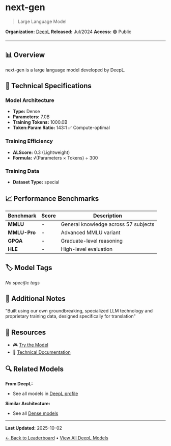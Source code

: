 # next-gen

> Large Language Model

**Organization:** [DeepL](../../labs/deepl.md)
**Released:** Jul/2024
**Access:** 🟢 Public

---

## 📊 Overview

next-gen is a large language model developed by DeepL.

## 🔧 Technical Specifications

### Model Architecture
- **Type:** Dense
- **Parameters:** 7.0B
- **Training Tokens:** 1000.0B
- **Token:Param Ratio:** 143:1 ✅ Compute-optimal

### Training Efficiency
- **ALScore:** 0.3 (Lightweight)
- **Formula:** √(Parameters × Tokens) ÷ 300

### Training Data
- **Dataset Type:** special

## 📈 Performance Benchmarks

| Benchmark | Score | Description |
|-----------|-------|-------------|
| **MMLU** | - | General knowledge across 57 subjects |
| **MMLU-Pro** | - | Advanced MMLU variant |
| **GPQA** | - | Graduate-level reasoning |
| **HLE** | - | High-level evaluation |

## 🏷️ Model Tags

_No specific tags_

## 📝 Additional Notes

"Built using our own groundbreaking, specialized LLM technology and proprietary training data, designed specifically for translation"

## 🔗 Resources

- 🎮 [Try the Model](https://www.deepl.com/en/translator)
- 📄 [Technical Documentation](https://www.deepl.com/en/blog/next-gen-language-model)

## 🔍 Related Models

**From DeepL:**
- See all models in [DeepL profile](../../labs/deepl.md)

**Similar Architecture:**
- See all [Dense models](../../architectures/dense.md)

---

**Last Updated:** 2025-10-02

[← Back to Leaderboard](../../README.md) • [View All DeepL Models](../../labs/deepl.md)
